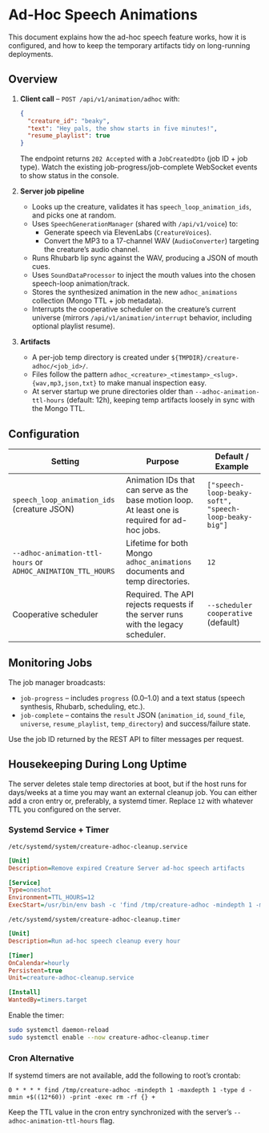 # Ad-Hoc Speech Animations

This document explains how the ad-hoc speech feature works, how it is configured, and how to keep the temporary artifacts tidy on long-running deployments.

## Overview

1. **Client call** – `POST /api/v1/animation/adhoc` with:
   ```json
   {
     "creature_id": "beaky",
     "text": "Hey pals, the show starts in five minutes!",
     "resume_playlist": true
   }
   ```
   The endpoint returns `202 Accepted` with a `JobCreatedDto` (job ID + job type). Watch the existing job-progress/job-complete WebSocket events to show status in the console.

2. **Server job pipeline**
   - Looks up the creature, validates it has `speech_loop_animation_ids`, and picks one at random.
   - Uses `SpeechGenerationManager` (shared with `/api/v1/voice`) to:
     - Generate speech via ElevenLabs (`CreatureVoices`).
     - Convert the MP3 to a 17-channel WAV (`AudioConverter`) targeting the creature’s audio channel.
   - Runs Rhubarb lip sync against the WAV, producing a JSON of mouth cues.
   - Uses `SoundDataProcessor` to inject the mouth values into the chosen speech-loop animation/track.
   - Stores the synthesized animation in the new `adhoc_animations` collection (Mongo TTL + job metadata).
   - Interrupts the cooperative scheduler on the creature’s current universe (mirrors `/api/v1/animation/interrupt` behavior, including optional playlist resume).

3. **Artifacts**
   - A per-job temp directory is created under `${TMPDIR}/creature-adhoc/<job_id>/`.
   - Files follow the pattern `adhoc_<creature>_<timestamp>_<slug>.{wav,mp3,json,txt}` to make manual inspection easy.
   - At server startup we prune directories older than `--adhoc-animation-ttl-hours` (default: 12h), keeping temp artifacts loosely in sync with the Mongo TTL.

## Configuration

| Setting | Purpose | Default / Example |
| --- | --- | --- |
| `speech_loop_animation_ids` (creature JSON) | Animation IDs that can serve as the base motion loop. At least one is required for ad-hoc jobs. | `["speech-loop-beaky-soft", "speech-loop-beaky-big"]` |
| `--adhoc-animation-ttl-hours` or `ADHOC_ANIMATION_TTL_HOURS` | Lifetime for both Mongo `adhoc_animations` documents and temp directories. | `12` |
| Cooperative scheduler | Required. The API rejects requests if the server runs with the legacy scheduler. | `--scheduler cooperative` (default) |

## Monitoring Jobs

The job manager broadcasts:
- `job-progress` – includes `progress` (0.0–1.0) and a text status (speech synthesis, Rhubarb, scheduling, etc.).
- `job-complete` – contains the `result` JSON (`animation_id`, `sound_file`, `universe`, `resume_playlist`, `temp_directory`) and success/failure state.

Use the job ID returned by the REST API to filter messages per request.

## Housekeeping During Long Uptime

The server deletes stale temp directories at boot, but if the host runs for days/weeks at a time you may want an external cleanup job. You can either add a cron entry or, preferably, a systemd timer. Replace `12` with whatever TTL you configured on the server.

### Systemd Service + Timer

`/etc/systemd/system/creature-adhoc-cleanup.service`
```ini
[Unit]
Description=Remove expired Creature Server ad-hoc speech artifacts

[Service]
Type=oneshot
Environment=TTL_HOURS=12
ExecStart=/usr/bin/env bash -c 'find /tmp/creature-adhoc -mindepth 1 -maxdepth 1 -type d -mmin +$((TTL_HOURS*60)) -print -exec rm -rf {} +'
```

`/etc/systemd/system/creature-adhoc-cleanup.timer`
```ini
[Unit]
Description=Run ad-hoc speech cleanup every hour

[Timer]
OnCalendar=hourly
Persistent=true
Unit=creature-adhoc-cleanup.service

[Install]
WantedBy=timers.target
```

Enable the timer:
```bash
sudo systemctl daemon-reload
sudo systemctl enable --now creature-adhoc-cleanup.timer
```

### Cron Alternative

If systemd timers are not available, add the following to root’s crontab:
```
0 * * * * find /tmp/creature-adhoc -mindepth 1 -maxdepth 1 -type d -mmin +$((12*60)) -print -exec rm -rf {} +
```

Keep the TTL value in the cron entry synchronized with the server’s `--adhoc-animation-ttl-hours` flag.
